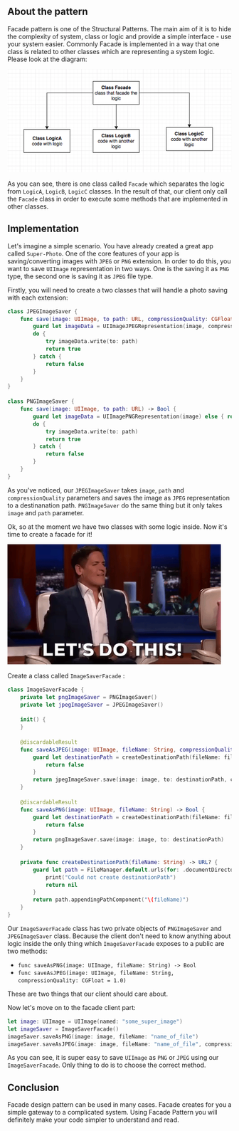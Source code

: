 ## About the pattern

Facade pattern is one of the Structural Patterns. The main aim of it is to hide the complexity of system, class or logic and provide a simple interface  - use your system easier.
Commonly Facade is implemented in a way that one class is related to other classes which are representing a system logic. Please look at the diagram:

![diagram](./swift-facade-pattern/diagram.png)

As you can see, there is one class called `Facade` which separates the logic from `LogicA`, `LogicB`, `LogicC` classes. In the result of that, our client only call the `Facade` class in order to execute some methods that are implemented in other classes.

## Implementation

Let's imagine a simple scenario. You have already created a great app called `Super-Photo`. One of the core features of your app is saving/converting images with `JPEG` or `PNG` extension. In order to do this, you want to save `UIImage` representation in two ways. One is the saving it as `PNG` type, the second one is saving it as `JPEG` file type.

Firstly, you will need to create a two classes that will handle a photo saving with each extension:

```swift
class JPEGImageSaver {
    func save(image: UIImage, to path: URL, compressionQuality: CGFloat = 1.0) -> Bool {
        guard let imageData = UIImageJPEGRepresentation(image, compressionQuality) else { return false }
        do {
            try imageData.write(to: path)
            return true
        } catch {
            return false
        }
    }
}

class PNGImageSaver {
    func save(image: UIImage, to path: URL) -> Bool {
        guard let imageData = UIImagePNGRepresentation(image) else { return false }
        do {
            try imageData.write(to: path)
            return true
        } catch {
            return false
        }
    }
}
```

As you've noticed, our `JPEGImageSaver` takes `image`, `path` and `compressionQuality` parameters and saves the image as `JPEG` representation to a destinanation path.
`PNGImageSaver` do the same thing but it only takes `image` and `path` parameter.

Ok, so at the moment we have two classes with some logic inside. Now it's time to create a facade for it!

![diagram](./swift-facade-pattern/do_this.gif)

Create a class called `ImageSaverFacade` :

```swift
class ImageSaverFacade {
    private let pngImageSaver = PNGImageSaver()
    private let jpegImageSaver = JPEGImageSaver()

    init() {
    }

    @discardableResult
    func saveAsJPEG(image: UIImage, fileName: String, compressionQuality: CGFloat = 1.0) -> Bool {
        guard let destinationPath = createDestinationPath(fileName: fileName) else {
            return false
        }
        return jpegImageSaver.save(image: image, to: destinationPath, compressionQuality: compressionQuality)
    }

    @discardableResult
    func saveAsPNG(image: UIImage, fileName: String) -> Bool {
        guard let destinationPath = createDestinationPath(fileName: fileName) else {
            return false
        }
        return pngImageSaver.save(image: image, to: destinationPath)
    }

    private func createDestinationPath(fileName: String) -> URL? {
        guard let path = FileManager.default.urls(for: .documentDirectory, in: .userDomainMask).first else {
            print("Could not create destinationPath")
            return nil
        }
        return path.appendingPathComponent("\(fileName)")
    }
}
```

Our `ImageSaverFacade` class has two private objects of `PNGImageSaver` and `JPEGImageSaver` class. Because the client don't need to know anything about logic inside the only thing which `ImageSaverFacade` exposes to a public are two methods:

* `func saveAsPNG(image: UIImage, fileName: String) -> Bool`
* `func saveAsJPEG(image: UIImage, fileName: String, compressionQuality: CGFloat = 1.0)`

These are two things that our client should care about.

Now let's move on to the facade client part:

```swift
let image: UIImage = UIImage(named: "some_super_image")
let imageSaver = ImageSaverFacade()
imageSaver.saveAsPNG(image: image, fileName: "name_of_file")
imageSaver.saveAsJPEG(image: image, fileName: "name_of_file", compressionQuality: 0.5)
```

As you can see, it is super easy to save `UIImage` as `PNG` or `JPEG` using our `ImageSaverFacade`. Only thing to do is to choose the correct method.

## Conclusion

Facade design pattern can be used in many cases. Facade creates for you a simple gateway to a complicated system. Using Facade Pattern you will definitely make your code simpler to understand and read.



